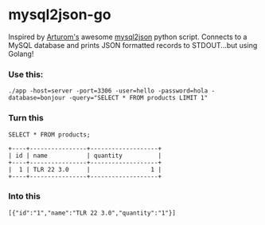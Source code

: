 # mysql2json-go
Inspired by [Arturom's](https://github.com/arturom) awesome [mysql2json](https://github.com/arturom/mysql2json) python script. Connects to a MySQL database and prints JSON formatted records to STDOUT...but using Golang!


### Use this:
```
./app -host=server -port=3306 -user=hello -password=hola -database=bonjour -query="SELECT * FROM products LIMIT 1"
```

### Turn this
```
SELECT * FROM products;
```

```
+----+----------------+-------------------+
| id | name           | quantity          |
+----+----------------+-------------------+
|  1 | TLR 22 3.0     |                 1 |
+----+----------------+-------------------+
```

### Into this
```
[{"id":"1","name":"TLR 22 3.0","quantity":"1"}]
```
